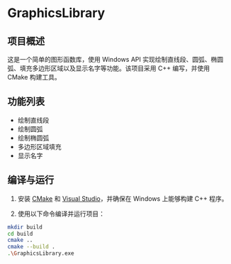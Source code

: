 # GraphicsLibrary

## 项目概述
这是一个简单的图形函数库，使用 Windows API 实现绘制直线段、圆弧、椭圆弧、填充多边形区域以及显示名字等功能。该项目采用 C++ 编写，并使用 CMake 构建工具。

## 功能列表
- 绘制直线段
- 绘制圆弧
- 绘制椭圆弧
- 多边形区域填充
- 显示名字

## 编译与运行

1. 安装 [CMake](https://cmake.org/download/) 和 [Visual Studio](https://visualstudio.microsoft.com/)，并确保在 Windows 上能够构建 C++ 程序。

2. 使用以下命令编译并运行项目：

```bash
mkdir build
cd build
cmake ..
cmake --build .
.\GraphicsLibrary.exe
```